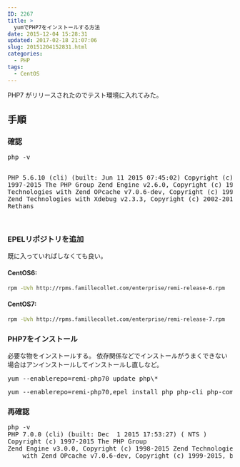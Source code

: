 ```yaml
---
ID: 2267
title: >
  yumでPHP7をインストールする方法
date: 2015-12-04 15:28:31
updated: 2017-02-18 21:07:06
slug: 20151204152831.html
categories:
  - PHP
tags:
  - CentOS
---
```


PHP7 がリリースされたのでテスト環境に入れてみた。

<!--more-->
<h2>手順</h2>
<h3>確認</h3>
<pre class="cmd">php -v

PHP 5.6.10 (cli) (built: Jun 11 2015 07:45:02)
Copyright (c) 1997-2015 The PHP Group
Zend Engine v2.6.0, Copyright (c) 1998-2015 Zend Technologies
with Zend OPcache v7.0.6-dev, Copyright (c) 1999-2015, by Zend Technologies
with Xdebug v2.3.3, Copyright (c) 2002-2015, by Derick Rethans

</pre>

<h3>EPELリポジトリを追加</h3>
既に入っていればしなくても良い。

#### CentOS6:

```bash
rpm -Uvh http://rpms.famillecollet.com/enterprise/remi-release-6.rpm
```

#### CentOS7:

```bash
rpm -Uvh http://rpms.famillecollet.com/enterprise/remi-release-7.rpm
```

<!-- <pre class="cmd">yum install epel-release
rpm -ivh http://rpms.famillecollet.com/enterprise/remi-release-7.rpm
yum --enablerepo=remi update remi-release
</pre> -->

<h3>PHP7をインストール</h3>
必要な物をインストールする。
依存関係などでインストールがうまくできない場合はアンインストールしてインストールし直しなど。
<pre class="cmd">yum --enablerepo=remi-php70 update php\*</pre>
<pre class="cmd">yum --enablerepo=remi-php70,epel install php php-cli php-common php-mbstring php-fpm php-gd php-gmp php-mbstring php-mcrypt php-opcache php-pdo php-xml</pre>

<h3>再確認</h3>
<pre class="cmd">php -v
PHP 7.0.0 (cli) (built: Dec  1 2015 17:53:27) ( NTS )
Copyright (c) 1997-2015 The PHP Group
Zend Engine v3.0.0, Copyright (c) 1998-2015 Zend Technologies
    with Zend OPcache v7.0.6-dev, Copyright (c) 1999-2015, by Zend Technologies</pre>
